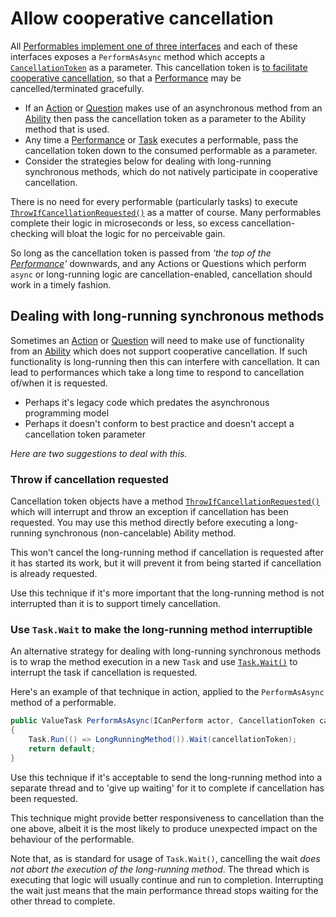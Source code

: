# Allow cooperative cancellation

All [Performables implement one of three interfaces] and each of these interfaces exposes a `PerformAsAsync` method which accepts a [`CancellationToken`] as a parameter.
This cancellation token is [to facilitate cooperative cancellation], so that a [Performance] may be cancelled/terminated gracefully.

* If an [Action] or [Question] makes use of an asynchronous method from an [Ability] then pass the cancellation token as a parameter to the Ability method that is used.
* Any time a [Performance] or [Task] executes a performable, pass the cancellation token down to the consumed performable as a parameter.
* Consider the strategies below for dealing with long-running synchronous methods, which do not natively participate in cooperative cancellation.

There is no need for every performable (particularly tasks) to execute [`ThrowIfCancellationRequested()`] as a matter of course.
Many performables complete their logic in microseconds or less, so excess cancellation-checking will bloat the logic for no perceivable gain.

So long as the cancellation token is passed from _'the top of the [Performance]'_ downwards, and any Actions or Questions which perform `async` or long-running logic are cancellation-enabled, cancellation should work in a timely fashion.

[Performables implement one of three interfaces]: ../../glossary/Performable.md#the-three-performable-interfaces-and-icanreport
[`CancellationToken`]: https://learn.microsoft.com/en-us/dotnet/api/system.threading.cancellationtoken
[to facilitate cooperative cancellation]: https://learn.microsoft.com/en-us/dotnet/standard/threading/cancellation-in-managed-threads
[Performance]: xref:CSF.Screenplay.IPerformance
[Action]: ../../glossary/Action.md
[Question]: ../../glossary/Question.md
[Ability]: ../../glossary/Ability.md
[Task]: ../../glossary/Task.md
[`ThrowIfCancellationRequested()`]: https://learn.microsoft.com/en-us/dotnet/api/system.threading.cancellationtoken.throwifcancellationrequested

## Dealing with long-running synchronous methods

Sometimes an [Action] or [Question] will need to make use of functionality from an [Ability] which does not support cooperative cancellation.
If such functionality is long-running then this can interfere with cancellation.
It can lead to performances which take a long time to respond to cancellation of/when it is requested.

* Perhaps it's legacy code which predates the asynchronous programming model
* Perhaps it doesn't conform to best practice and doesn't accept a cancellation token parameter

_Here are two suggestions to deal with this._

### Throw if cancellation requested

Cancellation token objects have a method [`ThrowIfCancellationRequested()`] which will interrupt and throw an exception if cancellation has been requested.
You may use this method directly before executing a long-running synchronous (non-cancelable) Ability method.

This won't cancel the long-running method if cancellation is requested after it has started its work, but it will prevent it from being started if cancellation is already requested.

Use this technique if it's more important that the long-running method is not interrupted than it is to support timely cancellation.

### Use `Task.Wait` to make the long-running method interruptible

An alternative strategy for dealing with long-running synchronous methods is to wrap the method execution in a new `Task` and use [`Task.Wait()`] to interrupt the task if cancellation is requested.

Here's an example of that technique in action, applied to the `PerformAsAsync` method of a performable.

```csharp
public ValueTask PerformAsAsync(ICanPerform actor, CancellationToken cancellationToken)
{
    Task.Run(() => LongRunningMethod()).Wait(cancellationToken);
    return default;
}
```

Use this technique if it's acceptable to send the long-running method into a separate thread and to 'give up waiting' for it to complete if cancellation has been requested.

This technique might provide better responsiveness to cancellation than the one above, albeit it is the most likely to produce unexpected impact on the behaviour of the performable.

Note that, as is standard for usage of `Task.Wait()`, cancelling the wait _does not abort the execution of the long-running method_. The thread which is executing that logic will usually continue and run to completion. Interrupting the wait just means that the main performance thread stops waiting for the other thread to complete.

[`Task.Wait()`]: https://learn.microsoft.com/en-us/dotnet/api/system.threading.tasks.task.wait#system-threading-tasks-task-wait(system-threading-cancellationtoken)
